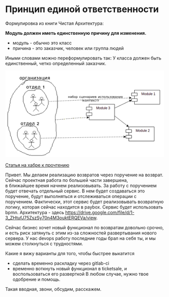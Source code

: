 # Принцип единой ответственности

Формулировка из книги Чистая Архитектура:

**Модуль должен иметь единственную причину для изменения.**
 - модуль - обычно это класс
 - причина - это заказчик, человек или группа людей

Иными словами можно переформулировать так: У класса должен быть единственный, четко определенный заказчик.

![](_/ыыsingle-responsibilty-principle/1.png)

[Статья на хабре к прочтению](https://habr.com/ru/post/465507/) 



Привет. Мы делаем реализацию возвратов через поручение на возврат. Сейчас проектная работа по большей части завершена,  
в ближайшее время начнем реализовывать. 
За работу с поручением будет отвечать отдельный сервис. В нем будет создаваться это поручение, будут выполняться
и отслеживаться операции с поручением. Фактически, этот сервис будет реализовывать возвратную логику, которая сейчас находится в paybox. 
Сервис будет использовать bpmn. Архитектура - здесь https://drive.google.com/file/d/1-3_ZHtufJ75ZszSy70n4M3ouktERQEVa/view.

Сейчас бизнес хочет новый функционал по возвратам довольно срочно, и есть риск затянуть с этим из-за сложностей развертывания нового сервера.
У нас devops работу последние годы брал на себя ты, и мы можем столкнуться с трудностями.

Какие я вижу варианты для того, чтобы быстрее выкатится
 - сделать временно раскладку через gitlab-ci
 - временно воткнуть новый функционал в ticketsale, и воспользоваться его разверткой
В любом случае, нужно твое одобрение и помощь.

Такая вводная, звони, обсудим, расскажем.





